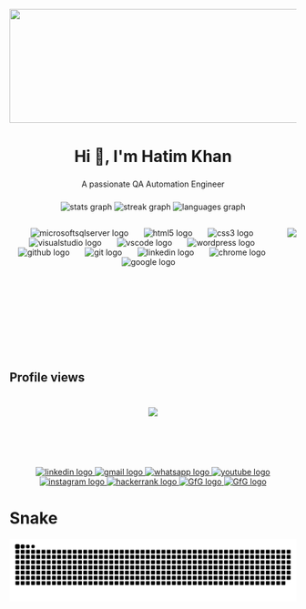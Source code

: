 <br clear="both">

<div align="center">
  
<img height="200"  width="800" src="https://t4.ftcdn.net/jpg/04/52/82/59/360_F_452825937_GmSapljUy0ivF6DeAFsUCoAAvzOAqsw5.jpg"  />
</div>

### 

<h1 align="center">Hi 👋, I'm Hatim Khan</h1>

###

<p align="center">A passionate QA Automation Engineer</p>

###

<div align="center">
<img src="https://github-readme-stats.vercel.app/api?username=HatimQA&hide_title=false&hide_rank=false&show_icons=true&include_all_commits=true&count_private=true&disable_animations=false&theme=dracula&locale=en&hide_border=false" height="150" alt="stats graph"  />
<img src="https://streak-stats.demolab.com?user=HatimQA&locale=en&mode=daily&theme=dracula&hide_border=false&border_radius=5" height="150" alt="streak graph"  />
<img src="https://github-readme-stats.vercel.app/api/top-langs?username=HatimQA&locale=en&hide_title=false&layout=compact&card_width=320&langs_count=6&theme=dracula&hide_border=false" height="180" alt="languages graph"  />
</div>

###

<div align="left">
</div>




###

<div align="left">
</div>

###

<h2 align="left"></h2>

###

<img align="right" height="220" src="https://media2.giphy.com/media/zhYSVCirREeIZtONCI/giphy.gif"  />

###

<div align="center">
 
  

  <img src="https://cdn.jsdelivr.net/gh/devicons/devicon/icons/microsoftsqlserver/microsoftsqlserver-plain.svg" height="50" alt="microsoftsqlserver logo"  />
  <img width="19" />
  <img src="https://cdn.jsdelivr.net/gh/devicons/devicon/icons/html5/html5-original.svg" height="50" alt="html5 logo"  />
  <img width="19" />
  <img src="https://cdn.jsdelivr.net/gh/devicons/devicon/icons/css3/css3-original.svg" height="50" alt="css3 logo"  />
  <img width="19" />
  <img src="https://cdn.jsdelivr.net/gh/devicons/devicon/icons/visualstudio/visualstudio-plain.svg" height="50" alt="visualstudio logo"  />
  <img width="19" />
  <img src="https://cdn.jsdelivr.net/gh/devicons/devicon/icons/vscode/vscode-original.svg" height="50" alt="vscode logo"  />
  <img width="19" />
  <img src="https://cdn.jsdelivr.net/gh/devicons/devicon/icons/wordpress/wordpress-original.svg" height="50" alt="wordpress logo"  />
  <img width="19" />
  <img src="https://cdn.jsdelivr.net/gh/devicons/devicon/icons/github/github-original.svg" height="50" alt="github logo"  />
  <img width="19" />
  <img src="https://cdn.jsdelivr.net/gh/devicons/devicon/icons/git/git-original.svg" height="50" alt="git logo"  />
  <img width="19" />
  <img src="https://cdn.jsdelivr.net/gh/devicons/devicon/icons/linkedin/linkedin-original.svg" height="50" alt="linkedin logo"  />
  <img width="19" />
  <img src="https://cdn.jsdelivr.net/gh/devicons/devicon/icons/chrome/chrome-original.svg" height="50" alt="chrome logo"  />
  <img width="19" />
  <img src="https://cdn.jsdelivr.net/gh/devicons/devicon/icons/google/google-original.svg" height="50" alt="google logo"  />
</div>

###

<br clear="both">

<h2 align="left">Profile views</h2>

###

<br clear="both">

<div align="center">
  <img src="https://profile-counter.glitch.me/HatimQA/count.svg?"  />
</div>

###

<br clear="both">

<h2 align="left"></h2>

###

<br clear="both">

<div align="center">
  <a href="https://www.linkedin.com/in/md-hatim-khan/" target="_blank">
    <img src="https://img.shields.io/static/v1?message=LinkedIn&logo=linkedin&label=&color=0077B5&logoColor=white&labelColor=&style=plastic" height="38" alt="linkedin logo"  />
  </a>
  <a href="mailto:hatimkhanoffice250@gmail.com" target="_blank">
    <img src="https://img.shields.io/static/v1?message=Gmail&logo=gmail&label=&color=D14836&logoColor=white&labelColor=&style=plastic" height="38" alt="gmail logo"  />
  </a>
  <a href="" target="_blank">
    <img src="https://img.shields.io/static/v1?message=Whatsapp&logo=whatsapp&label=&color=25D366&logoColor=white&labelColor=&style=plastic" height="38" alt="whatsapp logo"  />
  </a>
  <a href="https://www.youtube.com/@tradingbala" target="_blank">
    <img src="https://img.shields.io/static/v1?message=Youtube&logo=youtube&label=&color=FF0000&logoColor=white&labelColor=&style=plastic" height="38" alt="youtube logo"  />
  </a>
  <a href="https://www.instagram.com/" target="_blank">
    <img src="https://img.shields.io/static/v1?message=Instagram&logo=instagram&label=&color=E4405F&logoColor=white&labelColor=&style=plastic" height="38" alt="instagram logo"  />
  </a>
  <a href="https://www.hackerrank.com/profile/" target="_blank">
    <img src="https://img.shields.io/static/v1?message=HackerRank&logo=hackerrank&label=&color=2EC866&logoColor=white&labelColor=&style=plastic" height="38" alt="hackerrank logo"  />
  </a>



 <a href="https://auth.geeksforgeeks.org/user/" target="_blank">
   <img src="https://media.geeksforgeeks.org/wp-content/uploads/20240108174028/Screenshot-2024-01-08-174006.png" height="38" alt="GfG logo "color="green" width="150" />
    
  </a>

   <a href="https://leetcode.com/" target="_blank">
   <img src="https://w7.pngwing.com/pngs/640/947/png-transparent-leetcode-button-icon.png" height="38" alt="GfG logo "color"green" />
    
  </a>
  
  
</div>







































# Snake


  <source
    media="(prefers-color-scheme: light)"
    srcset="https://raw.githubusercontent.com/platane/snk/output/github-contribution-grid-snake.svg"
  />
  <img alt="github contribution grid snake animation" src="https://raw.githubusercontent.com/platane/snk/output/github-contribution-grid-snake.svg"/>
   


